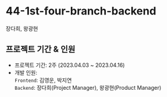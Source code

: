 # 44-1st-four-branch-backend
 장다희, 왕광현

## 프로젝트 기간 & 인원
* 프로젝트 기간: 2주 (2023.04.03 ~ 2023.04.16)   
* 개발 인원:   
  `Frontend`: 김영운, 박지연   
  `Backend`: 장다희(Project Manager), 왕광현(Product Manager)
 
 
 
